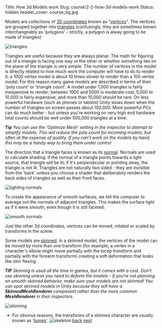 Title: How 3d Models work
Slug: course/2-2-how-3d-models-work
Status: hidden
header_cover: course_bg.jpg


Models are collections of [3D coordinates](glossary#coordinate) known as "[vertices](glossary#vertex)".  The vertices are grouped together into [triangles](glossary#triangle) (confusingly, they are sometimes known interchangeably as 'polygons' - strictly, a polygon is alway going to be made of triangles)

![triangles](http://www.webreference.com/3d/lesson52/52-16.gif)

Triangles are useful because they are always planar. The math for figuring out of a triangle is facing one way or the other or whether something lies on the plane of the triangle is very simple. The number of vertices in the model is directly related to how much work the computer will have to do to render it: a 1000 vertex model is about 10 times slower to render than a 100 vertex model.  For this reason many game models are described in terms of their 'poly count' or 'triangle count'. A model under 1,000 triangles is fairly inexpensive to render; between 1000 and 5000 is moderate cost, 5,000 to 10,000 is fairly expensive, and more than 10,000 should be rare.  On less powerful hardware (such as phones or tablets) Unity slows down when the number of triangles on screen passes about 150,000.  More powerful PCs can do much better - but unless you're working on very high end hardware total counts should be well under 500,000 triangles at a time.

**Tip** _You can use the 'Optimize Mesh' setting in the inspector to attempt to simplify models. This will reduce the poly count for incoming models, but often at the expense of quality. If you can't work on the models by hand, this may be a handy way to bring them under control_

The direction that a triangle faces is known as its [normal](glossary#normal). Normals are used to calculate shading: if the normal of a triangle points towards a light source, that triangle will be lit; if it's perpendicular or pointing away, the triangle is not lit.  Triangles are not naturally two sided - they are invisible from the 'back' unless you choose a shader that deliberately renders the back sides of triangles as well as their front faces.

![lighting normals](http://docs.unity3d.com/Documentation/Images/manual/AnatomyofaMesh-0.jpg)

To create the appearance of smooth surfaces, we tell the computer to average out the normals of adjacent triangles. This makes the surface light as if it were smooth, even though it is still faceted:

![smooth normals](http://download.autodesk.com/global/docs/maya2014/en_us/images/comp_vertexNormals3.png)

Just like other 3d coordinates, vertices can be moved, rotated or scaled by transforms in the scene. 

Some models are [skinned](glossary#skinned). In a skinned model, the vertices of the model can be moved by more than one transform (for example, a vertex in a character's elbow might move partially with the bicep transform and partially with the forearm transform) creating a soft deformation that looks like skin flexing.

**TIP** _Skinning is used all the time in games, but it comes with a cost.  Don't use skinning unless you need to deform the models - if you're not planning on smooth skinned behavior, make sure your models are not skinned! You can spot skinned models in Unity because they will have a **SkinnedMeshRenderer** component rather than the more common **MeshRenderer** in their inspectors._

![skinning](http://upload.wikimedia.org/wikipedia/commons/6/66/Ie_paint_tube.jpg)

* For obvious reasons, the transforms of a skinned character are usually known as '[bones](glossary#bones)'.
![skeleton](http://morpheo.inrialpes.fr/people/hetroy/data/uploads/rech-anim-old.png)
[back](2-1-basics-of-3d-rendering) [next](2-3-3d-lighting)